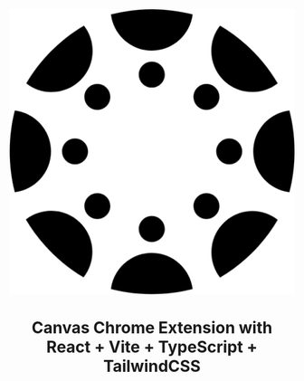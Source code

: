 <div align="center">
<img src="public/canvas-logo.png" alt="logo"/>
<h1> Canvas Chrome Extension with<br/>React + Vite + TypeScript + TailwindCSS</h1>
